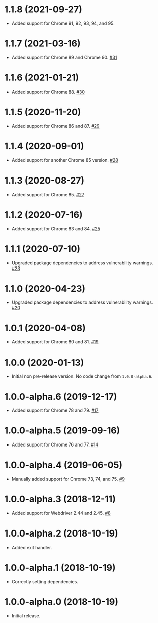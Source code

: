 # 1.1.8 (2021-09-27)

- Added support for Chrome 91, 92, 93, 94, and 95. []()

# 1.1.7 (2021-03-16)

- Added support for Chrome 89 and Chrome 90. [#31](https://github.com/blackbaud/chromedriver-version-matcher/pull/31)

# 1.1.6 (2021-01-21)

- Added support for Chrome 88. [#30](https://github.com/blackbaud/chromedriver-version-matcher/pull/30)

# 1.1.5 (2020-11-20)

- Added support for Chrome 86 and 87. [#29](https://github.com/blackbaud/chromedriver-version-matcher/pull/29)

# 1.1.4 (2020-09-01)

- Added support for another Chrome 85 version. [#28](https://github.com/blackbaud/chromedriver-version-matcher/pull/28)

# 1.1.3 (2020-08-27)

- Added support for Chrome 85. [#27](https://github.com/blackbaud/chromedriver-version-matcher/pull/27)

# 1.1.2 (2020-07-16)

- Added support for Chrome 83 and 84. [#25](https://github.com/blackbaud/chromedriver-version-matcher/pull/25)

# 1.1.1 (2020-07-10)

- Upgraded package dependencies to address vulnerability warnings. [#23](https://github.com/blackbaud/chromedriver-version-matcher/pull/23)

# 1.1.0 (2020-04-23)

- Upgraded package dependencies to address vulnerability warnings. [#20](https://github.com/blackbaud/chromedriver-version-matcher/pull/20)

# 1.0.1 (2020-04-08)

- Added support for Chrome 80 and 81. [#19](https://github.com/blackbaud/chromedriver-version-matcher/pull/19)

# 1.0.0 (2020-01-13)

- Initial non pre-release version.  No code change from `1.0.0-alpha.6`.

# 1.0.0-alpha.6 (2019-12-17)

- Added support for Chrome 78 and 79. [#17](https://github.com/blackbaud/chromedriver-version-matcher/pull/17)

# 1.0.0-alpha.5 (2019-09-16)

- Added support for Chrome 76 and 77. [#14](https://github.com/blackbaud/chromedriver-version-matcher/pull/14)

# 1.0.0-alpha.4 (2019-06-05)

- Manually added support for Chrome 73, 74, and 75. [#9](https://github.com/blackbaud/chromedriver-version-matcher/pull/9)

# 1.0.0-alpha.3 (2018-12-11)

- Added support for Webdriver 2.44 and 2.45. [#8](https://github.com/blackbaud/chromedriver-version-matcher/pull/8)

# 1.0.0-alpha.2 (2018-10-19)

 - Added exit handler.

# 1.0.0-alpha.1 (2018-10-19)

 - Correctly setting dependencies.

# 1.0.0-alpha.0 (2018-10-19)

 - Initial release.
